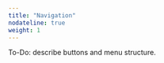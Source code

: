 ```yaml
---
title: "Navigation"
nodateline: true
weight: 1
---
```


To-Do: describe buttons and menu structure.
